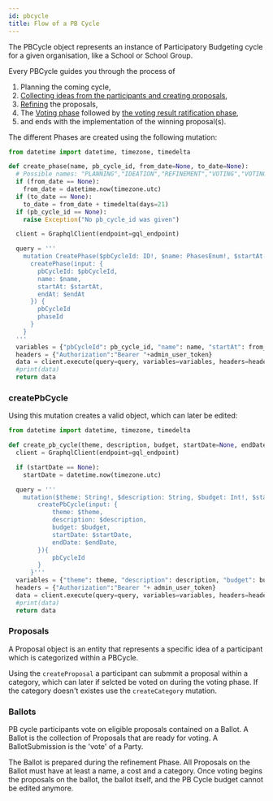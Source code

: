 ```yaml
---
id: pbcycle
title: Flow of a PB Cycle
---
```


The PBCycle object represents an instance of Participatory Budgeting cycle for a given organisation, like a School or School Group. 

Every PBCycle guides you through the process of

1. Planning the coming cycle,
2. [Collecting ideas from the participants and creating proposals](#proposals),
3. [Refining](#ballots) the proposals,
4. The [Voting phase](voting) followed by [the voting result ratification phase](ratification),
5. and ends with the implementation of the winning proposal(s).

The different Phases are created using the following mutation:

```python
from datetime import datetime, timezone, timedelta

def create_phase(name, pb_cycle_id, from_date=None, to_date=None):
  # Possible names: "PLANNING","IDEATION","REFINEMENT","VOTING","VOTING_RESULTS_RATIFICATION","FUNDING","IMPLEMENTATION"
  if (from_date == None):
    from_date = datetime.now(timezone.utc)
  if (to_date == None):
    to_date = from_date + timedelta(days=21)
  if (pb_cycle_id == None):
    raise Exception("No pb_cycle_id was given")

  client = GraphqlClient(endpoint=gql_endpoint)

  query = ''' 
    mutation CreatePhase($pbCycleId: ID!, $name: PhasesEnum!, $startAt: ISO8601DateTime!, $endAt: ISO8601DateTime ){
      createPhase(input: {
        pbCycleId: $pbCycleId,
        name: $name,
        startAt: $startAt,
        endAt: $endAt
      }) {
        pbCycleId
        phaseId
      }
    }
  '''  
  variables = {"pbCycleId": pb_cycle_id, "name": name, "startAt": from_date.isoformat(), "endAt": to_date.isoformat()}
  headers = {"Authorization":"Bearer "+admin_user_token}
  data = client.execute(query=query, variables=variables, headers=headers)
  #print(data)
  return data

```

### createPbCycle

Using this mutation creates a valid object, which can later be edited:

```python
from datetime import datetime, timezone, timedelta

def create_pb_cycle(theme, description, budget, startDate=None, endDate):
  client = GraphqlClient(endpoint=gql_endpoint)

  if (startDate == None):
    startDate = datetime.now(timezone.utc)

  query = '''
    mutation($theme: String!, $description: String, $budget: Int!, $startDate: dISO8601DateTime!, $endDate: ISO8601DateTime!){
        createPbCycle(input: {
            theme: $theme,
            description: $description,
            budget: $budget,
            startDate: $startDate,
            endDate: $endDate,
        }){
            pbCycleId
        }
      }'''
  variables = {"theme": theme, "description": description, "budget": budget, "startDate": startDate.isoformat(), "endDate": endDate.isoformat()}
  headers = {"Authorization":"Bearer "+ admin_user_token}
  data = client.execute(query=query, variables=variables, headers=headers)
  #print(data)
  return data
```

### Proposals

A Proposal object is an entity that represents a specific idea of a participant which is categorized within a PBCycle.

Using the `createProposal` a participant can submmit a proposal within a category, which can later if selcted be voted on during the voting phase.
If the category doesn't existes use the `createCategory` mutation.


### Ballots

PB cycle participants vote on eligible proposals contained on a Ballot. A Ballot is the collection of Proposals that are ready for voting. A BallotSubmission is the 'vote' of a Party. 

The Ballot is prepared during the refinement Phase. All Proposals on the Ballot must have at least a name, a cost and a category. Once voting begins the proposals on the ballot, the ballot itself, and the PB Cycle budget cannot be edited anymore.
